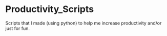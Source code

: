 # Productivity_Scripts
Scripts that I made (using python) to help me increase productivity and/or just for fun.
